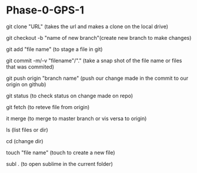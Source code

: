 # Phase-0-GPS-1

git clone "URL" (takes the url and makes a clone on the local drive)

git checkout -b "name of new branch"(create new branch to make changes)

git add "file name" (to stage a file in git)

git commit -m/-v "filename"/"." (take a snap shot of the file name or files that was commited)

git push origin "branch name" (push our change made in the commit to our origin on github)

git status (to check status on change made on repo)

git fetch (to reteve file from origin)

it merge (to merge to master branch or vis versa to origin)

ls (list files or dir)

cd (change dir)

touch "file name" (touch to create a new file)

subl . (to open sublime in the current folder)
